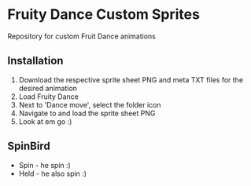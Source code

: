 # Fruity Dance Custom Sprites

Repository for custom Fruit Dance animations

## Installation
1. Download the respective sprite sheet PNG and meta TXT files for the desired animation
2. Load Fruity Dance 
3. Next to 'Dance move', select the folder icon
4. Navigate to and load the sprite sheet PNG
5. Look at em go :)

## SpinBird
* Spin - he spin :) 
* Held - he also spin :)
